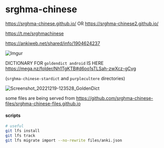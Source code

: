 # srghma-chinese

https://srghma-chinese.github.io/
OR https://srghma-chinese2.github.io/

https://t.me/srghmachinese

https://ankiweb.net/shared/info/1904624237


![Imgur](https://i.imgur.com/KTuAfyY.png?1)

DICTIONARY FOR `goldendict android` IS HERE https://mega.nz/folder/Nh1TgKTB#d6oo1sTLSah-zwXcz-gCvg

(`srghma-chinese-stardict` and `purplecultere` directories)

![Screenshot_20221219-123528_GoldenDict](https://user-images.githubusercontent.com/7573215/208418832-9e3e94b1-7c58-4b43-a95c-f210152cb6be.jpg)


some files are being served from https://github.com/srghma-chinese-files/srghma-chinese-files.github.io

#### scripts

```sh
# useful
git lfs install
git lfs track
git lfs migrate import --no-rewrite files/anki.json
```
